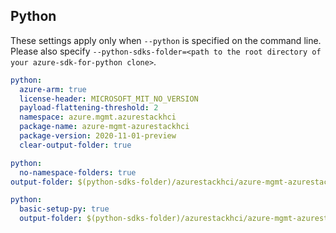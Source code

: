 ## Python

These settings apply only when `--python` is specified on the command line.
Please also specify `--python-sdks-folder=<path to the root directory of your azure-sdk-for-python clone>`.

```yaml $(python)
python:
  azure-arm: true
  license-header: MICROSOFT_MIT_NO_VERSION
  payload-flattening-threshold: 2
  namespace: azure.mgmt.azurestackhci
  package-name: azure-mgmt-azurestackhci
  package-version: 2020-11-01-preview
  clear-output-folder: true
```

```yaml $(python) && $(python-mode) == 'update'
python:
  no-namespace-folders: true
output-folder: $(python-sdks-folder)/azurestackhci/azure-mgmt-azurestackhci/azure/mgmt/azurestackhci
```

``` yaml $(python) && $(python-mode) == 'create'
python:
  basic-setup-py: true
  output-folder: $(python-sdks-folder)/azurestackhci/azure-mgmt-azurestackhci
```
